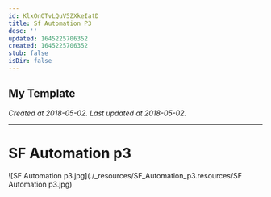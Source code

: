 ```yaml
---
id: KlxOnOTvLQuV5ZXkeIatD
title: Sf Automation P3
desc: ''
updated: 1645225706352
created: 1645225706352
stub: false
isDir: false
---
```

My Template
---

_Created at 2018-05-02._
_Last updated at 2018-05-02._




---

# SF Automation p3


![SF Automation p3.jpg](./_resources/SF_Automation_p3.resources/SF Automation p3.jpg)

